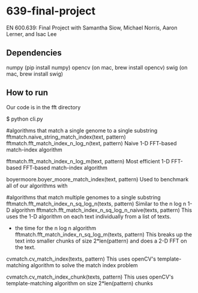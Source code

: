 # 639-final-project
EN 600.639: Final Project with Samantha Siow, Michael Norris, Aaron Lerner, and Isac Lee

Dependencies
------------
numpy (pip install numpy)
opencv (on mac, brew install opencv)
swig (on mac, brew install swig)

How to run
----------

Our code is in the fft directory

$ python cli.py

#algorithms that match a single genome to a single substring
fftmatch.naive\_string\_match\_index(text, pattern)
fftmatch.fft\_match\_index\_n\_log\_n(text, pattern)
Naive 1-D FFT-based match-index algorithm

fftmatch.fft\_match\_index\_n\_log\_m(text, pattern)
Most efficient 1-D FFT-based FFT-based match-index algorithm

boyermoore.boyer\_moore\_match\_index(text, pattern)
Used to benchmark all of our algorithms with

#algorithms that match multiple genomes to a single substring
fftmatch.fft\_match\_index\_n\_sq\_log\_n(texts, pattern)
Similar to the n log n 1-D algorithm
fftmatch.fft\_match\_index\_n\_sq\_log\_n\_naive(texts, pattern)
This uses the 1-D algorithm on each text individually from a list of texts.
* the time for the n log n algorithm
fftmatch.fft\_match\_index\_n\_sq\_log\_m(texts, pattern)
This breaks up the text into smaller chunks of size 2\*len(pattern) and does a
2-D FFT on the text.

cvmatch.cv\_match\_index(texts, pattern)
This uses openCV's template-matching algorithm to solve the match index problem

cvmatch.cv\_match\_index\_chunk(texts, pattern)
This uses openCV's template-matching algorithm on size 2\*len(pattern) chunks


